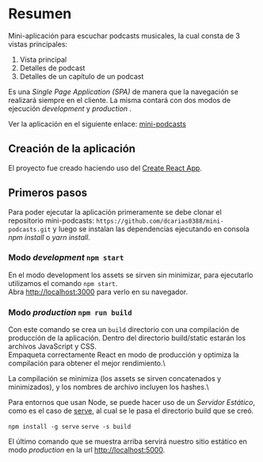 # Resumen

Mini-aplicación para escuchar podcasts musicales, la cual consta de 3 vistas principales:

1. Vista principal
2. Detalles de podcast
3. Detalles de un capítulo de un podcast

Es una _Single Page Application (SPA)_ de manera que la navegación se realizará siempre en el cliente.
La misma contará con dos modos de ejecución _development_ y _production_ .

Ver la aplicación en el siguiente enlace: [mini-podcasts](https://dcarias0388.github.io/mini-podcasts/)

## Creación de la aplicación

El proyecto fue creado haciendo uso del [Create React App](https://github.com/facebook/create-react-app).

## Primeros pasos

Para poder ejecutar la aplicación primeramente se debe clonar el repositorio mini-podcasts: `https://github.com/dcarias0388/mini-podcasts.git` y luego se instalan las dependencias ejecutando en consola _npm install_ o _yarn install_.

### Modo _development_ `npm start`

En el modo development los assets se sirven sin minimizar, para ejecutarlo utilizamos el comando `npm start`.\
Abra [http://localhost:3000](http://localhost:3000) para verlo en su navegador.

### Modo _production_ `npm run build`

Con este comando se crea un `build` directorio con una compilación de producción de la aplicación. Dentro del directorio build/static estarán los archivos JavaScript y CSS.\
Empaqueta correctamente React en modo de producción y optimiza la compilación para obtener el mejor rendimiento.\

La compilación se minimiza (los assets se sirven concatenados y minimizados), y los nombres de archivo incluyen los hashes.\

Para entornos que usan Node, se puede hacer uso de un _Servidor Estático_, como es el caso de [serve](https://www.npmjs.com/package/serve), al cual se le pasa el directorio build que se creó.

`npm install -g serve`
`serve -s build`

El último comando que se muestra arriba servirá nuestro sitio estático en modo _production_ en la url [http://localhost:5000](http://localhost:5000).
